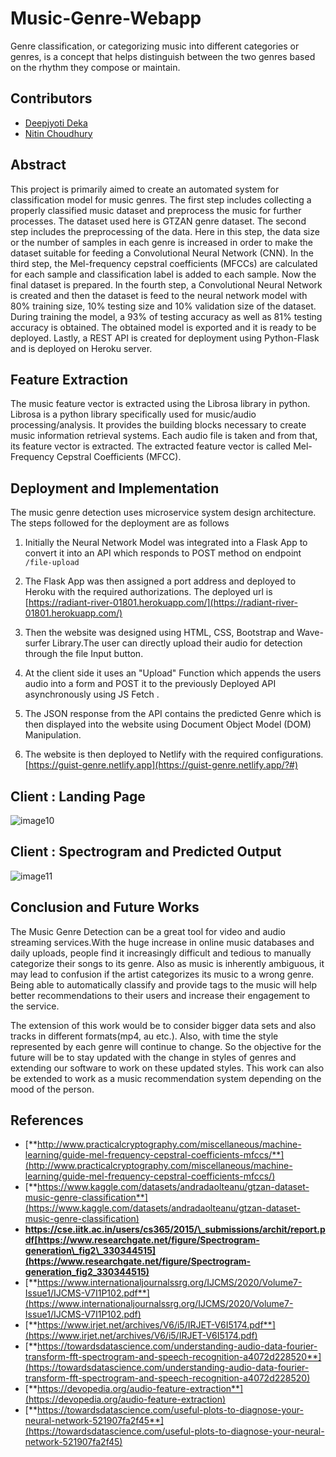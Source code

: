 # Music-Genre-Webapp

Genre classification, or categorizing music into different categories or genres, is a concept that helps distinguish between the two genres based on the rhythm they compose or maintain.


## Contributors

- [Deepjyoti Deka](https://github.com/deka014)
- [Nitin Choudhury](https://github.com/nitin293)


## Abstract 

This project is primarily aimed to create an automated system for classification model for music genres. The first step includes collecting a properly classified music dataset and preprocess the music for further processes. The dataset used here is GTZAN genre dataset. The second step includes the preprocessing of the data. Here in this step, the data size or the number of samples in each genre is increased in order to make the dataset suitable for feeding a Convolutional Neural Network (CNN). In the third step, the Mel-frequency cepstral coefficients (MFCCs) are calculated for each sample and classification label is added to each sample. Now the final dataset is prepared. In the fourth step, a Convolutional Neural Network is created and then the dataset is feed to the neural network model with 80% training size, 10% testing size and 10% validation size of the dataset. During training the model, a 93% of testing accuracy as well as 81% testing accuracy is obtained. The obtained model is exported and it is ready to be deployed. Lastly, a REST API is created for deployment using Python-Flask and is deployed on Heroku server.



##  Feature Extraction

The music feature vector is extracted using the Librosa library in python. Librosa is a python library specifically used for music/audio processing/analysis. It provides the building blocks necessary to create music information retrieval systems. Each audio file is taken and from that, its feature vector is extracted. The extracted feature vector is called Mel-Frequency Cepstral Coefficients (MFCC). 


## Deployment and Implementation

The music genre detection uses microservice system design architecture. The steps followed for the deployment are as follows

1. Initially the Neural Network Model was integrated into a Flask App to convert it into an API which responds to POST method on endpoint `/file-upload`
2. The Flask App was then assigned a port address and deployed to Heroku with the required authorizations. The deployed url is [https://radiant-river-01801.herokuapp.com/](https://radiant-river-01801.herokuapp.com/)



1. Then the website was designed using HTML, CSS, Bootstrap and Wave-surfer Library.The user can directly upload their audio for detection through the file Input button.
2. At the client side it uses an &quot;Upload&quot; Function which appends the users audio into a form and POST it to the previously Deployed API asynchronously using JS Fetch .
3. The JSON response from the API contains the predicted Genre which is then displayed into the website using Document Object Model (DOM) Manipulation.

1. The website is then deployed to Netlify with the required configurations. [https://guist-genre.netlify.app](https://guist-genre.netlify.app/?#)


<!-- ##  Flask API Input

The API can be directly used by uploading from its homepage.


##  Flask API Output

The API returns JSON output with the label key as the predicted Genre -->


## Client : Landing Page
![image10](https://user-images.githubusercontent.com/70725731/183311592-adbf18b5-d862-4fd0-9302-9c3a38c224d2.png)



## Client : Spectrogram and Predicted Output
![image11](https://user-images.githubusercontent.com/70725731/183311611-ab931617-fb44-47cd-8916-dab22e29bddb.png)


## Conclusion and Future Works

The Music Genre Detection can be a great tool for video and audio streaming services.With the huge increase in online music databases and daily uploads, people find it increasingly difficult and tedious to manually categorize their songs to its genre. Also as music is inherently ambiguous, it may lead to confusion if the artist categorizes its music to a wrong genre. Being able to automatically classify and provide tags to the music will help better recommendations to their users and increase their engagement to the service.

The extension of this work would be to consider bigger data sets and also tracks in different formats(mp4, au etc.). Also, with time the style represented by each genre will continue to change. So the objective for the future will be to stay updated with the change in styles of genres and extending our software to work on these updated styles. This work can also be extended to work as a music recommendation system depending on the mood of the person.

##  References

- [**http://www.practicalcryptography.com/miscellaneous/machine-learning/guide-mel-frequency-cepstral-coefficients-mfccs/**](http://www.practicalcryptography.com/miscellaneous/machine-learning/guide-mel-frequency-cepstral-coefficients-mfccs/)
- [**https://www.kaggle.com/datasets/andradaolteanu/gtzan-dataset-music-genre-classification**](https://www.kaggle.com/datasets/andradaolteanu/gtzan-dataset-music-genre-classification)
- **https://cse.iitk.ac.in/users/cs365/2015/\_submissions/archit/report.pdf[https://www.researchgate.net/figure/Spectrogram-generation\_fig2\_330344515](https://www.researchgate.net/figure/Spectrogram-generation_fig2_330344515)**
- [**https://www.internationaljournalssrg.org/IJCMS/2020/Volume7-Issue1/IJCMS-V7I1P102.pdf**](https://www.internationaljournalssrg.org/IJCMS/2020/Volume7-Issue1/IJCMS-V7I1P102.pdf)
- [**https://www.irjet.net/archives/V6/i5/IRJET-V6I5174.pdf**](https://www.irjet.net/archives/V6/i5/IRJET-V6I5174.pdf)
- [**https://towardsdatascience.com/understanding-audio-data-fourier-transform-fft-spectrogram-and-speech-recognition-a4072d228520**](https://towardsdatascience.com/understanding-audio-data-fourier-transform-fft-spectrogram-and-speech-recognition-a4072d228520)
- [**https://devopedia.org/audio-feature-extraction**](https://devopedia.org/audio-feature-extraction)
- [**https://towardsdatascience.com/useful-plots-to-diagnose-your-neural-network-521907fa2f45**](https://towardsdatascience.com/useful-plots-to-diagnose-your-neural-network-521907fa2f45)
